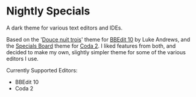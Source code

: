 Nightly Specials
================

A dark theme for various text editors and IDEs. 

Based on the '[Douce nuit trois](http://attaboy.tumblr.com/post/75614496/i-never-thought-about-sharing-my-colours-for)' theme for [BBEdit 10](http://www.barebones.com/products/bbedit/index.html) by Luke Andrews, and the [Specials Board](http://joebergantine.com/werkstatt/seestyle) theme for [Coda 2](http://www.panic.com/coda/). I liked features from both, and decided to make my own, slightly simpler theme for some of the various editors I use. 

Currently Supported Editors:
* BBEdit 10
* Coda 2